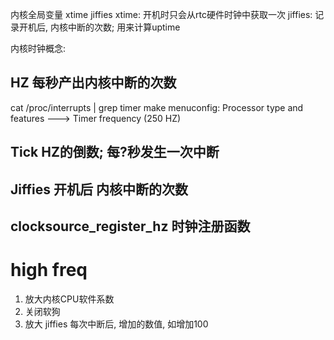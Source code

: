 内核全局变量 xtime jiffies
xtime:   开机时只会从rtc硬件时钟中获取一次
jiffies: 记录开机后, 内核中断的次数; 用来计算uptime

内核时钟概念:
## HZ    每秒产出内核中断的次数
cat /proc/interrupts | grep timer
make menuconfig: Processor type and features ---> Timer frequency (250 HZ) 
## Tick  HZ的倒数; 每?秒发生一次中断
## Jiffies 开机后 内核中断的次数

## clocksource_register_hz 时钟注册函数

# high freq
1. 放大内核CPU软件系数
2. 关闭软狗
3. 放大 jiffies 每次中断后, 增加的数值, 如增加100